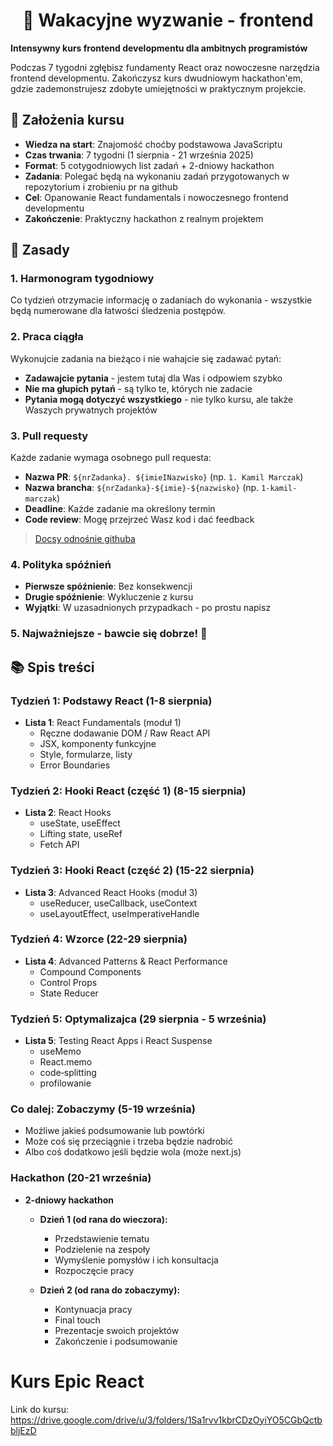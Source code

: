 <div>
  <h1 align="center">🌟 Wakacyjne wyzwanie - frontend</h1>
  <strong>
    Intensywny kurs frontend developmentu dla ambitnych programistów
  </strong>
  <p>
    Podczas 7 tygodni zgłębisz fundamenty React oraz nowoczesne narzędzia frontend developmentu.
    Zakończysz kurs dwudniowym hackathon'em, gdzie zademonstrujesz zdobyte umiejętności
    w praktycznym projekcie.
  </p>
</div>

## 🎯 Założenia kursu

- **Wiedza na start**: Znajomość choćby podstawowa JavaScriptu
- **Czas trwania**: 7 tygodni (1 sierpnia - 21 września 2025)
- **Format**: 5 cotygodniowych list zadań + 2-dniowy hackathon
- **Zadania**: Polegać będą na wykonaniu zadań przygotowanych w repozytorium i zrobieniu pr na github
- **Cel**: Opanowanie React fundamentals i nowoczesnego frontend developmentu
- **Zakończenie**: Praktyczny hackathon z realnym projektem

## 📖 Zasady

### 1. Harmonogram tygodniowy

Co tydzień otrzymacie informację o zadaniach do wykonania - wszystkie będą numerowane dla łatwości śledzenia postępów.

### 2. Praca ciągła

Wykonujcie zadania na bieżąco i nie wahajcie się zadawać pytań:

- **Zadawajcie pytania** - jestem tutaj dla Was i odpowiem szybko
- **Nie ma głupich pytań** - są tylko te, których nie zadacie
- **Pytania mogą dotyczyć wszystkiego** - nie tylko kursu, ale także Waszych prywatnych projektów

### 3. Pull requesty

Każde zadanie wymaga osobnego pull requesta:

- **Nazwa PR**: `${nrZadanka}. ${imieINazwisko}` (np. `1. Kamil Marczak`)
- **Nazwa brancha**: `${nrZadanka}-${imie}-${nazwisko}` (np. `1-kamil-marczak`)
- **Deadline**: Każde zadanie ma określony termin
- **Code review**: Mogę przejrzeć Wasz kod i dać feedback

> [Docsy odnośnie githuba](https://docs.solvro.pl/git-github/intro/5-github/)

### 4. Polityka spóźnień

- **Pierwsze spóźnienie**: Bez konsekwencji
- **Drugie spóźnienie**: Wykluczenie z kursu
- **Wyjątki**: W uzasadnionych przypadkach - po prostu napisz

### 5. Najważniejsze - bawcie się dobrze! 🎉

## 📚 Spis treści

### Tydzień 1: Podstawy React (1-8 sierpnia)

- **Lista 1**: React Fundamentals (moduł 1)
  - Ręczne dodawanie DOM / Raw React API
  - JSX, komponenty funkcyjne
  - Style, formularze, listy
  - Error Boundaries

### Tydzień 2: Hooki React (część 1) (8-15 sierpnia)

- **Lista 2**: React Hooks
  - useState, useEffect
  - Lifting state, useRef
  - Fetch API

### Tydzień 3: Hooki React (część 2) (15-22 sierpnia)

- **Lista 3**: Advanced React Hooks (moduł 3)
  - useReducer, useCallback, useContext
  - useLayoutEffect, useImperativeHandle

### Tydzień 4: Wzorce (22-29 sierpnia)

- **Lista 4**: Advanced Patterns & React Performance
  - Compound Components
  - Control Props
  - State Reducer

### Tydzień 5: Optymalizajca (29 sierpnia - 5 września)

- **Lista 5**: Testing React Apps i React Suspense
  - useMemo
  - React.memo
  - code‑splitting
  - profilowanie

### Co dalej: Zobaczymy (5-19 września)

- Możliwe jakieś podsumowanie lub powtórki
- Może coś się przeciągnie i trzeba będzie nadrobić
- Albo coś dodatkowo jeśli będzie wola (może next.js)

### Hackathon (20-21 września)

- **2-dniowy hackathon**

  - **Dzień 1 (od rana do wieczora):**

    - Przedstawienie tematu
    - Podzielenie na zespoły
    - Wymyślenie pomysłów i ich konsultacja
    - Rozpoczęcie pracy

  - **Dzień 2 (od rana do zobaczymy):**
    - Kontynuacja pracy
    - Final touch
    - Prezentacje swoich projektów
    - Zakończenie i podsumowanie

# Kurs Epic React

Link do kursu: https://drive.google.com/drive/u/3/folders/1Sa1rvv1kbrCDzOyiYO5CGbQctbbljEzD
